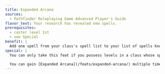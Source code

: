 ```yaml
---
title: Expanded Arcana
sources:
  - Pathfinder Roleplaying Game Advanced Player's Guide
flavor_text: Your research has revealed new spells.
prerequisites:
  - caster level 1st
  - see Special
benefit: |
  Add one spell from your class's spell list to your list of spells known. This is in addition to the number of spells normally gained at each new level in your class. You may instead add two spells from your class's spell list to your list of spells known, but both of these spells must be at least one level lower than the highest level spell you can cast in that class. Once made, these choices cannot be changed.
special: |
  You can only take this feat if you possess levels in a class whose spellcasting relies on a limited list of spells known, such as the bard, oracle, and sorcerer.

  You can gain [Expanded Arcana](/feats/expanded-arcana/) multiple times.
---
```


